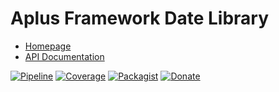 # Aplus Framework Date Library

- [Homepage](https://aplus-framework.com/docs/date)
- [API Documentation](https://aplus-framework.gitlab.io/libraries/date/docs/)

[![Pipeline](https://gitlab.com/aplus-framework/libraries/date/badges/master/pipeline.svg)](https://gitlab.com/aplus-framework/libraries/date/-/pipelines?scope=branches)
[![Coverage](https://gitlab.com/aplus-framework/libraries/date/badges/master/coverage.svg?job=test:php)](https://aplus-framework.gitlab.io/libraries/date/coverage/)
[![Packagist](https://img.shields.io/packagist/v/aplus/date)](https://packagist.org/packages/aplus/date)
[![Donate](https://img.shields.io/badge/open%20source-donate-orange)](https://www.paypal.com/donate/?hosted_button_id=NGBNW5PY4VSJ4)
